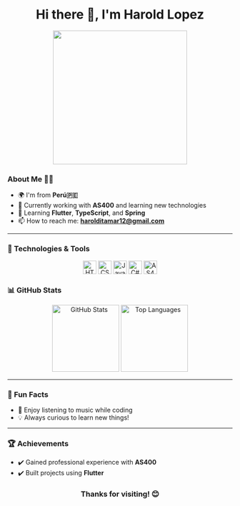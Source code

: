 <h1 align="center" dir="auto">
  <a id="user-content--hi-there-" class="anchor" aria-hidden="true" href="#-hi-there-"></a> 
  Hi there 👋, I'm Harold Lopez
</h1>

<div align="center">
  <img src="https://media0.giphy.com/media/bGgsc5mWoryfgKBx1u/giphy.gif?cid=6c09b952sz94i5inlz6y1f2g9ct7pgpxe79hy1rx3n0zlskv&ep=v1_gifs_search&rid=giphy.gif&ct=g" width="300" style="max-width: 100%;">
</div>


### About Me 🧑‍💻
- 🌍 I'm from **Perú🇵🇪**
- 💼 Currently working with **AS400** and learning new technologies
- 🌱 Learning **Flutter**, **TypeScript**, and **Spring**
- 📫 How to reach me: **harolditamar12@gmail.com**
<!-- Aprendiendo a programar -->
---

### 🔧 Technologies & Tools
<div align="center">
  <img height="30" src="https://cdn-icons-png.flaticon.com/128/732/732212.png" alt="HTML">
  <img height="30" src="https://cdn-icons-png.flaticon.com/128/5968/5968282.png" alt="CSS">
  <img height="30" src="https://cdn-icons-png.flaticon.com/512/2716/2716612.png" alt="JavaScript">
  <img height="30" src="https://cdn-icons-png.flaticon.com/512/6132/6132219.png" alt="C#">
  <img height="30" src="https://cdn-icons-png.flaticon.com/128/1183/1183672.png" alt="AS400">
</div>

### 📊 GitHub Stats
<div align="center">
  <img height="150" src="https://github-readme-stats.vercel.app/api?username=HaroldLop&show_icons=true&theme=radical" alt="GitHub Stats">
  <img height="150" src="https://github-readme-stats.vercel.app/api/top-langs/?username=HaroldLop&layout=compact&theme=radical" alt="Top Languages">
</div>

---

### 🎯 Fun Facts
- 🎵 Enjoy listening to music while coding
- 💡 Always curious to learn new things!

---

### 🏆 Achievements
- ✔️ Gained professional experience with **AS400**
- ✔️ Built projects using **Flutter** 

<div align="center">
  <h3>Thanks for visiting! 😊</h3>
</div>

 
